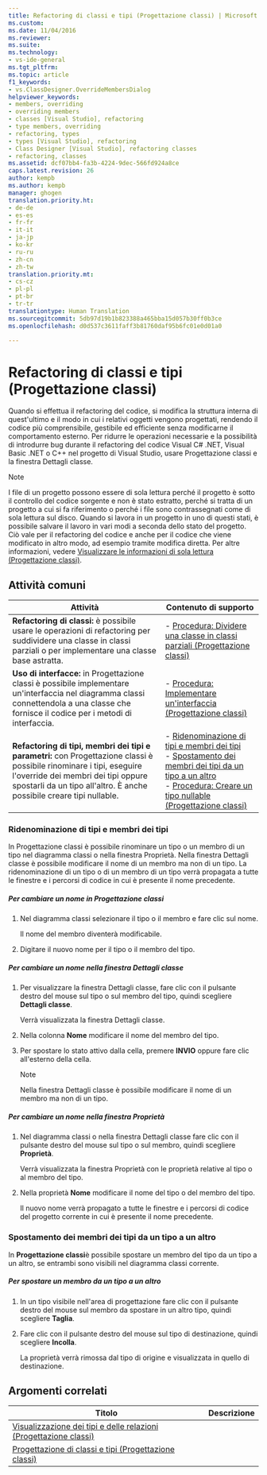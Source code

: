 ```yaml
---
title: Refactoring di classi e tipi (Progettazione classi) | Microsoft Docs
ms.custom: 
ms.date: 11/04/2016
ms.reviewer: 
ms.suite: 
ms.technology:
- vs-ide-general
ms.tgt_pltfrm: 
ms.topic: article
f1_keywords:
- vs.ClassDesigner.OverrideMembersDialog
helpviewer_keywords:
- members, overriding
- overriding members
- classes [Visual Studio], refactoring
- type members, overriding
- refactoring, types
- types [Visual Studio], refactoring
- Class Designer [Visual Studio], refactoring classes
- refactoring, classes
ms.assetid: dcf07bb4-fa3b-4224-9dec-566fd924a8ce
caps.latest.revision: 26
author: kempb
ms.author: kempb
manager: ghogen
translation.priority.ht:
- de-de
- es-es
- fr-fr
- it-it
- ja-jp
- ko-kr
- ru-ru
- zh-cn
- zh-tw
translation.priority.mt:
- cs-cz
- pl-pl
- pt-br
- tr-tr
translationtype: Human Translation
ms.sourcegitcommit: 5db97d19b1b823388a465bba15d057b30ff0b3ce
ms.openlocfilehash: d0d537c3611faff3b81760daf95b6fc01e0d01a0

---
```

# <a name="refactoring-classes-and-types-class-designer"></a>Refactoring di classi e tipi (Progettazione classi)
Quando si effettua il refactoring del codice, si modifica la struttura interna di quest'ultimo e il modo in cui i relativi oggetti vengono progettati, rendendo il codice più comprensibile, gestibile ed efficiente senza modificarne il comportamento esterno. Per ridurre le operazioni necessarie e la possibilità di introdurre bug durante il refactoring del codice Visual C# .NET, Visual Basic .NET o C++ nel progetto di Visual Studio, usare Progettazione classi e la finestra Dettagli classe.  
  
> [!NOTE]
>  I file di un progetto possono essere di sola lettura perché il progetto è sotto il controllo del codice sorgente e non è stato estratto, perché si tratta di un progetto a cui si fa riferimento o perché i file sono contrassegnati come di sola lettura sul disco. Quando si lavora in un progetto in uno di questi stati, è possibile salvare il lavoro in vari modi a seconda dello stato del progetto. Ciò vale per il refactoring del codice e anche per il codice che viene modificato in altro modo, ad esempio tramite modifica diretta. Per altre informazioni, vedere [Visualizzare le informazioni di sola lettura (Progettazione classi)](http://msdn.microsoft.com/en-us/33e2d3a9-1668-4d10-ae56-fa09b3156e0a).  
  
## <a name="common-tasks"></a>Attività comuni  
  
|Attività|Contenuto di supporto|  
|----------|------------------------|  
|**Refactoring di classi:** è possibile usare le operazioni di refactoring per suddividere una classe in classi parziali o per implementare una classe base astratta.|-   [Procedura: Dividere una classe in classi parziali (Progettazione classi)](../ide/how-to-split-a-class-into-partial-classes-class-designer.md)|  
|**Uso di interfacce:** in Progettazione classi è possibile implementare un'interfaccia nel diagramma classi connettendola a una classe che fornisce il codice per i metodi di interfaccia.|-   [Procedura: Implementare un'interfaccia (Progettazione classi)](../ide/how-to-implement-an-interface-class-designer.md)|  
|**Refactoring di tipi, membri dei tipi e parametri:** con Progettazione classi è possibile rinominare i tipi, eseguire l'override dei membri dei tipi oppure spostarli da un tipo all'altro. È anche possibile creare tipi nullable.|-   [Ridenominazione di tipi e membri dei tipi](../ide/refactoring-classes-and-types-class-designer.md#RenamingTypesAndMembers)<br />-   [Spostamento dei membri dei tipi da un tipo a un altro](../ide/refactoring-classes-and-types-class-designer.md#MovingTypeMembers)<br />-   [Procedura: Creare un tipo nullable (Progettazione classi)](../ide/how-to-create-a-nullable-type-class-designer.md)|  
  
###  <a name="a-namerenamingtypesandmembersa-renaming-types-and-type-members"></a><a name="RenamingTypesAndMembers"></a> Ridenominazione di tipi e membri dei tipi  
 In Progettazione classi è possibile rinominare un tipo o un membro di un tipo nel diagramma classi o nella finestra Proprietà. Nella finestra Dettagli classe è possibile modificare il nome di un membro ma non di un tipo. La ridenominazione di un tipo o di un membro di un tipo verrà propagata a tutte le finestre e i percorsi di codice in cui è presente il nome precedente.  
  
##### <a name="to-rename-a-name-in-the-class-designer"></a>Per cambiare un nome in Progettazione classi  
  
1.  Nel diagramma classi selezionare il tipo o il membro e fare clic sul nome.  
  
     Il nome del membro diventerà modificabile.  
  
2.  Digitare il nuovo nome per il tipo o il membro del tipo.  
  
##### <a name="to-rename-a-name-in-the-class-details-window"></a>Per cambiare un nome nella finestra Dettagli classe  
  
1.  Per visualizzare la finestra Dettagli classe, fare clic con il pulsante destro del mouse sul tipo o sul membro del tipo, quindi scegliere **Dettagli classe**.  
  
     Verrà visualizzata la finestra Dettagli classe.  
  
2.  Nella colonna **Nome** modificare il nome del membro del tipo.  
  
3.  Per spostare lo stato attivo dalla cella, premere **INVIO** oppure fare clic all'esterno della cella.  
  
    > [!NOTE]
    >  Nella finestra Dettagli classe è possibile modificare il nome di un membro ma non di un tipo.  
  
##### <a name="to-rename-a-name-in-the-properties-window"></a>Per cambiare un nome nella finestra Proprietà  
  
1.  Nel diagramma classi o nella finestra Dettagli classe fare clic con il pulsante destro del mouse sul tipo o sul membro, quindi scegliere **Proprietà**.  
  
     Verrà visualizzata la finestra Proprietà con le proprietà relative al tipo o al membro del tipo.  
  
2.  Nella proprietà **Nome** modificare il nome del tipo o del membro del tipo.  
  
     Il nuovo nome verrà propagato a tutte le finestre e i percorsi di codice del progetto corrente in cui è presente il nome precedente.  
  
###  <a name="a-namemovingtypemembersa-moving-type-members-from-one-type-to-another"></a><a name="MovingTypeMembers"></a> Spostamento dei membri dei tipi da un tipo a un altro  
 In **Progettazione classi**è possibile spostare un membro del tipo da un tipo a un altro, se entrambi sono visibili nel diagramma classi corrente.  
  
##### <a name="to-move-a-type-member-from-one-type-to-another"></a>Per spostare un membro da un tipo a un altro  
  
1.  In un tipo visibile nell'area di progettazione fare clic con il pulsante destro del mouse sul membro da spostare in un altro tipo, quindi scegliere **Taglia**.  
  
2.  Fare clic con il pulsante destro del mouse sul tipo di destinazione, quindi scegliere **Incolla**.  
  
     La proprietà verrà rimossa dal tipo di origine e visualizzata in quello di destinazione.  
  
## <a name="related-topics"></a>Argomenti correlati  
  
|Titolo|Descrizione|  
|-----------|-----------------|  
|[Visualizzazione dei tipi e delle relazioni (Progettazione classi)](../ide/viewing-types-and-relationships-class-designer.md)||  
|[Progettazione di classi e tipi (Progettazione classi)](../ide/designing-classes-and-types-class-designer.md)||


<!--HONumber=Feb17_HO4-->


